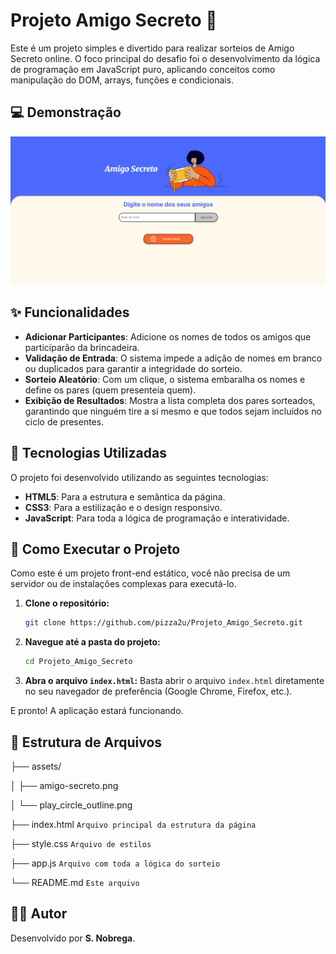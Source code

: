 # Projeto Amigo Secreto 🎁

Este é um projeto simples e divertido para realizar sorteios de Amigo Secreto online. O foco principal do desafio foi o desenvolvimento da lógica de programação em JavaScript puro, aplicando conceitos como manipulação do DOM, arrays, funções e condicionais.

## 💻 Demonstração

![Demonstração do Projeto](image.png)

## ✨ Funcionalidades

-   **Adicionar Participantes**: Adicione os nomes de todos os amigos que participarão da brincadeira.
-   **Validação de Entrada**: O sistema impede a adição de nomes em branco ou duplicados para garantir a integridade do sorteio.
-   **Sorteio Aleatório**: Com um clique, o sistema embaralha os nomes e define os pares (quem presenteia quem).
-   **Exibição de Resultados**: Mostra a lista completa dos pares sorteados, garantindo que ninguém tire a si mesmo e que todos sejam incluídos no ciclo de presentes.

## 🚀 Tecnologias Utilizadas

O projeto foi desenvolvido utilizando as seguintes tecnologias:

-   **HTML5**: Para a estrutura e semântica da página.
-   **CSS3**: Para a estilização e o design responsivo.
-   **JavaScript**: Para toda a lógica de programação e interatividade.

## 📂 Como Executar o Projeto

Como este é um projeto front-end estático, você não precisa de um servidor ou de instalações complexas para executá-lo.

1.  **Clone o repositório:**
    ```bash
    git clone https://github.com/pizza2u/Projeto_Amigo_Secreto.git
    ```
2.  **Navegue até a pasta do projeto:**
    ```bash
    cd Projeto_Amigo_Secreto
    ```
3.  **Abra o arquivo `index.html`:**
    Basta abrir o arquivo `index.html` diretamente no seu navegador de preferência (Google Chrome, Firefox, etc.).

E pronto! A aplicação estará funcionando.
## 📁 Estrutura de Arquivos

├── assets/

│   ├── amigo-secreto.png

│   └── play_circle_outline.png

├── index.html      `Arquivo principal da estrutura da página`

├── style.css       `Arquivo de estilos`

├── app.js          `Arquivo com toda a lógica do sorteio`

└── README.md       `Este arquivo`

## 👨‍💻 Autor

Desenvolvido por **S. Nobrega**.
